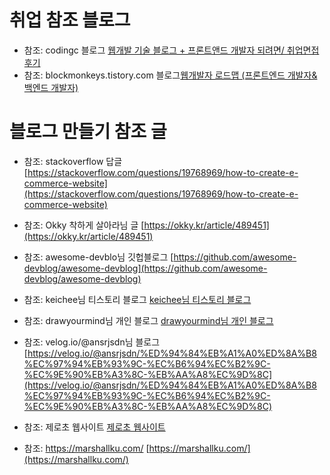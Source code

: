 
# 취업 참조 블로그

+ 참조: codingc 블로그 [웹개발 기술 블로그 + 프론트앤드 개발자 되려면/ 취업면접 후기](https://m.blog.naver.com/codingc/221728769184)
+ 참조: blockmonkeys.tistory.com 블로그[웹개발자 로드맵 (프론트엔드 개발자&백엔드 개발자)](https://blockmonkeys.tistory.com/13)



# 블로그 만들기 참조 글

+ 참조: stackoverflow 답글 [https://stackoverflow.com/questions/19768969/how-to-create-e-commerce-website](https://stackoverflow.com/questions/19768969/how-to-create-e-commerce-website)
+ 참조: Okky 착하게 살아라님 글 [https://okky.kr/article/489451](https://okky.kr/article/489451)
+ 참조: awesome-devblo님 깃헙블로그 [https://github.com/awesome-devblog/awesome-devblog](https://github.com/awesome-devblog/awesome-devblog)

+ 참조: keichee님 티스토리 블로그 [keichee님 티스토리 블로그](https://keichee.tistory.com/435)
+ 참조: drawyourmind님 개인 블로그 [drawyourmind님 개인 블로그](https://blog.drawyourmind.com/entry/%EA%B0%9C%EB%B0%9C%EC%9E%90-%ED%8F%AC%ED%8A%B8%ED%8F%B4%EB%A6%AC%EC%98%A4-%ED%99%88%ED%8E%98%EC%9D%B4%EC%A7%80-%EB%A7%8C%EB%93%A4%EB%8B%A4)
+ 참조: velog.io/@ansrjsdn님 블로그[https://velog.io/@ansrjsdn/%ED%94%84%EB%A1%A0%ED%8A%B8%EC%97%94%EB%93%9C-%EC%B6%94%EC%B2%9C-%EC%9E%90%EB%A3%8C-%EB%AA%A8%EC%9D%8C](https://velog.io/@ansrjsdn/%ED%94%84%EB%A1%A0%ED%8A%B8%EC%97%94%EB%93%9C-%EC%B6%94%EC%B2%9C-%EC%9E%90%EB%A3%8C-%EB%AA%A8%EC%9D%8C)
+ 참조: 제로초 웹사이트 [제로초 웹사이트](https://www.zerocho.com/profile) 
+ 참조: https://marshallku.com/ [https://marshallku.com/](https://marshallku.com/)
